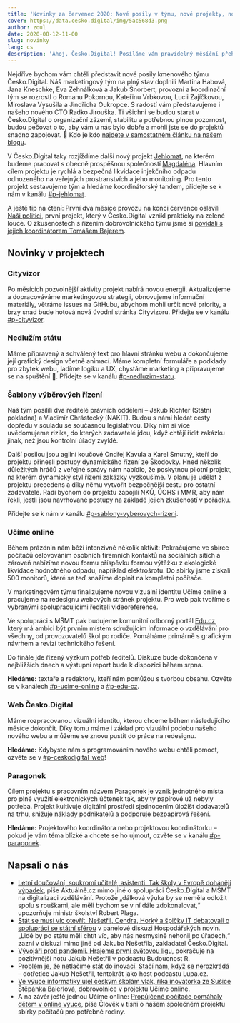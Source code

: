 ```yaml
---
title: 'Novinky za červenec 2020: Nové posily v týmu, nové projekty, nová energie'
cover: https://data.cesko.digital/img/5ac568d3.png
author: zoul
date: 2020-08-12-11-00
slug: novinky
lang: cs
description: 'Ahoj, Česko.Digital! Posíláme vám pravidelný měsíční přehled aktivit, ze kterého je patrné, že okurkovou sezónu u nás nepěstujeme.'
---
```


Nejdříve bychom vám chtěli představit nové posily kmenového týmu Česko.Digital. Náš marketingový tým na plný stav doplnili Martina Habová, Jana Kneschke, Eva Zehnálková a Jakub Šnorbert, provozní a koordinační tým se rozrostl o Romanu Pokornou, Kateřinu Vrbkovou, Lucii Zajíčkovou, Miroslava Vysušila a Jindřicha Oukropce. S radostí vám představujeme i našeho nového CTO Radko Jirouška. Ti všichni se budou starat v Česko.Digital o organizační zázemí, stabilitu a potřebnou plnou pozornost, budou pečovat o to, aby vám u nás bylo dobře a mohli jste se do projektů snadno zapojovat. 🚀 Kdo je kdo [najdete v samostatném článku na našem blogu](/2020/08/posily-tymu).

V Česko.Digital taky rozjíždíme další nový projekt [Jehlomat](https://wiki.cesko.digital/x/jgMY), na kterém budeme pracovat s obecně prospěšnou společností [Magdaléna](http://www.magdalena-ops.eu/cz/). Hlavním cílem projektu je rychlá a bezpečná likvidace injekčního odpadu odhozeného na veřejných prostranstvích a jeho monitoring. Pro tento projekt sestavujeme tým a hledáme koordinátorský tandem, přidejte se k nám v kanálu [#p-jehlomat](https://cesko-digital.slack.com/archives/C017VKLRRC0).

A ještě tip na čtení: První dva měsíce provozu na konci července oslavili [Naši politici](https://nasipolitici.cz), první projekt, který v Česko.Digital vznikl prakticky na zelené louce. O zkušenostech s řízením dobrovolnického týmu jsme si [povídali s jejich koordinátorem Tomášem Bajerem](https://blog.cesko.digital/2020/07/rozhovor-bajer).

## Novinky v projektech

### Cityvizor

Po měsících pozvolnější aktivity projekt nabírá novou energii. Aktualizujeme a dopracováváme marketingovou strategii, obnovujeme informační materiály, větráme issues na GitHubu, abychom mohli určit nové priority, a brzy snad bude hotová nová úvodní stránka Cityvizoru. Přidejte se v kanálu [#p-cityvizor](https://cesko-digital.slack.com/archives/CG66HNLH4).

### Nedlužím státu

Máme připravený a schválený text pro hlavní stránku webu a dokončujeme její grafický design včetně animací. Máme kompletní formuláře a podklady pro zbytek webu, ladíme logiku a UX, chystáme marketing a připravujeme se na spuštění 🎉. Přidejte se v kanálu [#p-nedluzim-statu](https://cesko-digital.slack.com/archives/CHTQQN5AL).

### Šablony výběrových řízení

Náš tým posílili dva ředitelé právních oddělení – Jakub Richter (Státní pokladna) a Vladimír Chrástecký (NAKIT). Budou s námi hledat cesty dopředu v souladu se současnou legislativou. Díky nim si více uvědomujeme rizika, do kterých zadavatelé jdou, když chtějí řídit zakázku jinak, než jsou kontrolní úřady zvyklé.

Další posilou jsou agilní koučové Ondřej Kavula a Karel Smutný, kteří do projektu přinesli postupy dynamického řízení ze Škodovky. Hned několik důležitých hráčů z veřejné správy nám nabídlo, že poskytnou pilotní projekt, na kterém dynamický styl řízení zakázky vyzkoušíme. V plánu je udělat z projektu precedens a díky němu vytvořit bezpečnější cestu pro ostatní zadavatele. Rádi bychom do projektu zapojili NKÚ, ÚOHS i MMR, aby nám řekli, jestli jsou navrhované postupy na základě jejich zkušeností v pořádku.

Přidejte se k nám v kanálu [#p-sablony-vyberovych-rizeni](https://cesko-digital.slack.com/archives/CSHURJA9L).

### Učíme online

Během prázdnin nám běží intenzivně několik aktivit: Pokračujeme ve sbírce počítačů oslovováním osobních firemních kontaktů na sociálních sítích a zároveň nabízíme novou formu příspěvku formou výtěžku z ekologické likvidace hodnotného odpadu, například elektrošrotu. Do sbírky jsme získali 500 monitorů, které se teď snažíme doplnit na kompletní počítače.

V marketingovém týmu finalizujeme novou vizuální identitu Učíme online a pracujeme na redesignu webových stránek projektu. Pro web pak tvoříme s vybranými spolupracujícími řediteli videoreference.

Ve spolupráci s MŠMT pak budujeme komunitní odborný portál [Edu.cz](https://www.edu.cz), který má ambici být prvním místem sdružujícím informace o vzdělávání pro všechny, od provozovatelů škol po rodiče. Pomáháme primárně s grafickým návrhem a revizí technického řešení.

Do finále jde řízený výzkum potřeb ředitelů. Diskuze bude dokončena v nejbližších dnech a výstupní report bude k dispozici během srpna.

**Hledáme:** textaře a redaktory, kteří nám pomůžou s tvorbou obsahu. Ozvěte se v kanálech [#p-ucime-online](https://cesko-digital.slack.com/archives/CUXRHTY58) a [#p-edu-cz](https://cesko-digital.slack.com/archives/C017N4B6JD9).

### Web Česko.Digital

Máme rozpracovanou vizuální identitu, kterou chceme během následujícího měsíce dokončit. Díky tomu máme i základ pro vizuální podobu našeho nového webu a můžeme se znovu pustit do práce na redesignu.

**Hledáme:** Kdybyste nám s programováním nového webu chtěli pomoct, ozvěte se v [#p-ceskodigital_web](https://cesko-digital.slack.com/archives/CHG9NA23D)!<br>

### Paragonek

Cílem projektu s pracovním názvem Paragonek je vznik jednotného místa pro plné využití elektronických účtenek tak, aby ty papírové už nebyly potřeba. Projekt kultivuje digitální prostředí sjednocením úložišť dodavatelů na trhu, snižuje náklady podnikatelů a podporuje bezpapírová řešení.

**Hledáme:** Projektového koordinátora nebo projektovou koordinátorku – pokud je vám téma blízké a chcete se ho ujmout, ozvěte se v kanálu [#p-paragonek](https://cesko-digital.slack.com/archives/CUM0HJ5QB).

## Napsali o nás

- [Letní doučování, soukromí učitelé, asistenti. Tak školy v Evropě dohánějí výpadek](https://zpravy.aktualne.cz/domaci/letni-doucovani-soukromi-ucitele-asistenti/r~56a65a02bd4d11ea80e60cc47ab5f122/), píše Aktuálně.cz mimo jiné o spolupráci Česko.Digital a MŠMT na digitalizaci vzdělávání. Protože „dálková výuka by se neměla odložit spolu s rouškami, ale měli bychom se v ní dále zdokonalovat,“ upozorňuje ministr školství Robert Plaga.
- [Stát se musí víc otevřít. Nešetřil, Cendra, Horký a špičky IT debatovali o spolupráci se státní sférou](https://domaci.ihned.cz/c1-66789340-stat-se-musi-vic-otevrit-nesetril-cendra-horky-a-spicky-it-debatovali-o-spolupraci-se-statni-sferou) v panelové diskuzi Hospodářských novin. „Lidé by po státu měli chtít víc, aby nás nesmyslně nehonil po úřadech,“ zazní v diskuzi mimo jiné od Jakuba Nešetřila, zakladatel Česko.Digital.
- [Vývojáři proti pandemii. Hrajeme první světovou ligu](https://radiozurnal.rozhlas.cz/vyvojari-proti-pandemii-hrajeme-prvni-svetovou-ligu-je-presvedceny-zakladatel-8251899), pokračuje na pozitivnější notu Jakub Nešetřil v podcastu Budoucnost R.
- [Problém je, že netlačíme stát do inovací. Stačí nám, když se nerozkrádá](https://www.lupa.cz/clanky/jakub-nesetril-cesko-digital-problem-je-ze-netlacime-stat-do-inovaci-staci-nam-kdyz-se-nerozkrada/) – dotřetice Jakub Nešetřil, tentokrát jako host podcastu Lupa.cz.
- [Ve výuce informatiky ujel českým školám vlak, říká inovátorka ze Sušice](https://zpravy.aktualne.cz/domaci/ucitelka-stepanka-baierlova-matematika-robotika-informatika/r~562e7dd8c2b711ea95caac1f6b220ee8/) Štěpánka Baierlová, dobrovolnice v projektu Učíme online.
- A na závěr ještě jednou Učíme online: [Propůjčené počítače pomáhaly dětem v online výuce](https://www.clovekvtisni.cz/propujcene-pocitace-pomahaly-detem-v-online-vyuce-6915gp), píše Člověk v tísni o našem společném projektu sbírky počítačů pro potřebné rodiny.
